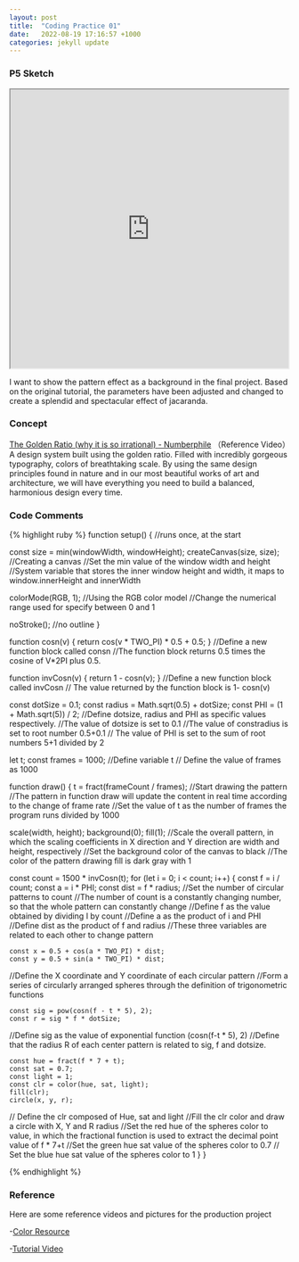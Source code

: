 ```yaml
---
layout: post
title:  "Coding Practice 01"
date:   2022-08-19 17:16:57 +1000
categories: jekyll update
---
```

### P5 Sketch
<iframe width=500 height=500 src="https://editor.p5js.org/GuiGui0v0/full/9FfcY_8gy"></iframe>

I want to show the pattern effect as a background in the final project. Based on the original tutorial, the parameters have been adjusted and changed to create a splendid and spectacular effect of jacaranda.

### Concept

[The Golden Ratio (why it is so irrational) - Numberphile](https://www.youtube.com/watch?v=sj8Sg8qnjOg) （Reference Video）A design system built using the golden ratio. Filled with incredibly gorgeous typography, colors of breathtaking scale. By using the same design principles found in nature and in our most beautiful works of art and architecture, we will have everything you need to build a balanced, harmonious design every time.  

### Code Comments

{% highlight ruby %}
function setup() {
  //runs once, at the start

  const size = min(windowWidth, windowHeight);
  createCanvas(size, size);
  //Creating a canvas
  //Set the min value of the window width and height
  //System variable that stores the inner window height and width, it maps to window.innerHeight and innerWidth

  colorMode(RGB, 1);
  //Using the RGB color model
  //Change the numerical range used for specify between 0 and 1

  noStroke();
  //no outline
}

function cosn(v) {
  return cos(v * TWO_PI) * 0.5 + 0.5;
}
 //Define a new function block called consn
 //The function block returns 0.5 times the cosine of V*2PI plus 0.5.

function invCosn(v) {
  return 1 - cosn(v);
}
  //Define a new function block called invCosn
  // The value returned by the function block is 1- cosn(v)

const dotSize = 0.1;
const radius = Math.sqrt(0.5) + dotSize;
const PHI = (1 + Math.sqrt(5)) / 2;
  //Define dotsize, radius and PHI as specific values respectively.
  //The value of dotsize is set to 0.1
  //The value of constradius is set to root number 0.5+0.1 
  // The value of PHI is set to the sum of root numbers 5+1 divided by 2

let t;
const frames = 1000;
  //Define variable t 
  // Define the value of frames as 1000

function draw() {
  t = fract(frameCount / frames);
//Start drawing the pattern
//The pattern in function draw will update the content in real time according to the change of frame rate
//Set the value of t as the number of frames the program runs divided by 1000

  scale(width, height);
  background(0);
  fill(1);
//Scale the overall pattern, in which the scaling coefficients in X direction and Y direction are width and height, respectively
//Set the background color of the canvas to black
//The color of the pattern drawing fill is dark gray with 1

  const count = 1500 * invCosn(t);
  for (let i = 0; i < count; i++) {
    const f = i / count;
    const a = i * PHI;
    const dist = f * radius;
//Set the number of circular patterns to count
//The number of count is a constantly changing number, so that the whole pattern can constantly change
//Define f as the value obtained by dividing I by count 
//Define a as the product of i and PHI
//Define dist as the product of f and radius
//These three variables are related to each other to change pattern

    const x = 0.5 + cos(a * TWO_PI) * dist;
    const y = 0.5 + sin(a * TWO_PI) * dist;
//Define the X coordinate and Y coordinate of each circular pattern
//Form a series of circularly arranged spheres through the definition of trigonometric functions

    const sig = pow(cosn(f - t * 5), 2);
    const r = sig * f * dotSize;
//Define sig as the value of exponential function (cosn(f-t * 5), 2)
//Define that the radius R of each center pattern is related to sig, f and dotsize.

    const hue = fract(f * 7 + t);
    const sat = 0.7;
    const light = 1;
    const clr = color(hue, sat, light);
    fill(clr);
    circle(x, y, r);
// Define the clr composed of Hue, sat and light
//Fill the clr color and draw a circle with X, Y and R radius
//Set the red hue of the spheres color to value, in which the fractional function is used to extract the decimal point value of f * 7+t
//Set the green hue sat value of the spheres color to 0.7
// Set the blue hue sat value of the spheres color to 1
  }
}

{% endhighlight %}

### Reference
Here are some reference videos and pictures for the production project

-[Color Resource](https://www.w3schools.com/colors/colors_groups.asp)

-[Tutorial Video](https://www.youtube.com/watch?v=RrSOv9FH6uo)



